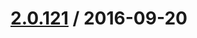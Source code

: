 [2.0.121](https://github.corp.ebay.com/ecg-global/bolt-2dot0-frontend/compare/2.0.120...v2.0.121) / 2016-09-20
===================



